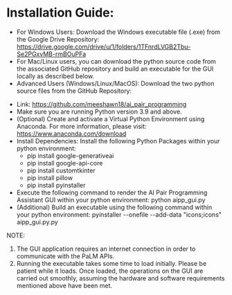 # Installation Guide:
- For Windows Users: Download the Windows executable file (.exe) from the Google Drive Repository:
https://drive.google.com/drive/u/1/folders/1TFnrdLVGB2Tbu-Se2PGxvMB-rmBOuPFa
-	For Mac/Linux users, you can download the python source code from the associated GitHub repository and build an executable for the GUI locally as described below.
-	Advanced Users (Windows/Linux/MacOS): Download the two python source files from the GitHub Repository:
  * Link: https://github.com/meeshawn18/ai_pair_programming 
  * Make sure you are running Python version 3.9 and above.
  * (Optional) Create and activate a Virtual Python Environment using Anaconda. For more information, please visit: https://www.anaconda.com/download
  * Install Dependencies: Install the following Python Packages within your python environment:
    - pip install google-generativeai
  	- pip install google-api-core
    - pip install customtkinter
    - pip install pillow
    - pip install pyinstaller
  *	Execute the following command to render the AI Pair Programming Assistant GUI within your python environment:
                                  python aipp_gui.py
  *	(Additional) Build an executable using the following command within your python environment:
            pyinstaller --onefile --add-data "icons;icons" aipp_gui.py.py

NOTE:
1.	The GUI application requires an internet connection in order to communicate with the PaLM APIs.
2.	Running the executable takes some time to load initially. Please be patient while it loads. Once loaded, the operations on the GUI are carried out smoothly, assuming the hardware and software requirements mentioned above have been met.
